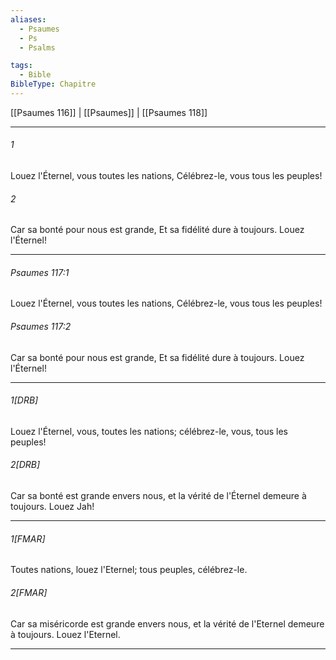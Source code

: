 ```yaml
---
aliases:
  - Psaumes
  - Ps
  - Psalms

tags:
  - Bible
BibleType: Chapitre
---
```

[[Psaumes 116]] | [[Psaumes]] | [[Psaumes 118]]

---
###### 1
Louez l'Éternel, vous toutes les nations, Célébrez-le, vous tous les peuples!
###### 2
Car sa bonté pour nous est grande, Et sa fidélité dure à toujours. Louez l'Éternel!

---
###### Psaumes 117:1
Louez l'Éternel, vous toutes les nations, Célébrez-le, vous tous les peuples!
###### Psaumes 117:2
Car sa bonté pour nous est grande, Et sa fidélité dure à toujours. Louez l'Éternel!

---
###### 1[DRB]
Louez l'Éternel, vous, toutes les nations; célébrez-le, vous, tous les peuples!
###### 2[DRB]
Car sa bonté est grande envers nous, et la vérité de l'Éternel demeure à toujours. Louez Jah!

---
###### 1[FMAR]
Toutes nations, louez l'Eternel; tous peuples, célébrez-le.
###### 2[FMAR]
Car sa miséricorde est grande envers nous, et la vérité de l'Eternel demeure à toujours. Louez l'Eternel.

---
